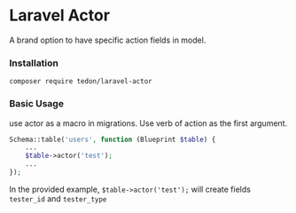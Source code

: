 # Laravel Actor

A brand option to have specific action fields in model.


### Installation

```shell
composer require tedon/laravel-actor
```

### Basic Usage
use actor as a macro in migrations.
Use verb of action as the first argument.

```php
Schema::table('users', function (Blueprint $table) {
    ...
    $table->actor('test');
    ...
});
```

In the provided example, `$table->actor('test');` will create fields `tester_id` and `tester_type`